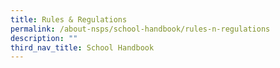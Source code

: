```yaml
---
title: Rules & Regulations
permalink: /about-nsps/school-handbook/rules-n-regulations
description: ""
third_nav_title: School Handbook
---
```

